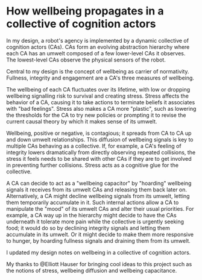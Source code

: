 # How wellbeing propagates in a collective of cognition actors

In my design, a robot's agency is implemented by a dynamic collective of cognition actors (CAs). CAs form an evolving abstraction hierarchy where each CA has an umwelt composed of a few lower-level CAs it observes. The lowest-level CAs observe the physical sensors of the robot.

Central to my design is the concept of wellbeing as carrier of normativity. Fullness, integrity and engagement are a CA's three measures of wellbeing. 

The wellbeing of each CA fluctuates over its lifetime, with low or dropping wellbeing signalling risk to survival and creating stress. Stress affects the behavior of a CA, causing it to take actions to terminate beliefs it associates with "bad feelings". Stress also makes a CA more "plastic", such as lowering the thresholds for the CA to try new policies or prompting it to revise the current causal theory by which it makes sense of its umwelt.

Wellbeing, positive or negative, is contagious; it spreads from CA to CA up and down umwelt relationships. This diffusion of wellbeing signals is key to multiple CAs behaving as a collective. If, for example, a CA's feeling of integrity lowers dramatically from directly observing repeated collisions, the stress it feels needs to be shared with other CAs if they are to get involved in preventing further collisions. Stress acts as a cognitive glue for the collective.

A CA can decide to act as a "wellbeing capacitor" by "hoarding" wellbeing signals it receives from its umwelt CAs and releasing them back later on. Alternatively, a CA might decline wellbeing signals from its umwelt, letting them temporarily accumulate  in it. Such internal actions allow a CA to manipulate the "mood" of its umwelt CAs and alter their usual priorities. For example, a CA way up in the hierarchy might decide to have the CAs underneath it tolerate more pain while the collective is urgently seeking food; it would do so by declining integrity signals and letting them accumulate in its umwelt. Or it might decide to make them more responsive to hunger, by hoarding fullness signals and draining them from its umwelt.

I updated my design notes on wellbeing in a collective of cognition actors.

My thanks to @Elliott Hauser  for bringing cool ideas to this project such as the notions of stress, wellbeing diffusion and wellbeing capacitance.